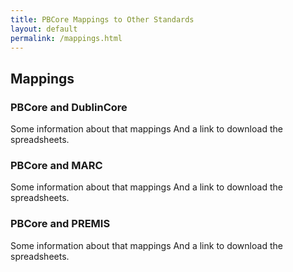 ```yaml
---
title: PBCore Mappings to Other Standards
layout: default
permalink: /mappings.html
---
```


<h2 class="red">Mappings</h2>

<h3>PBCore and DublinCore</h3>
Some information about that mappings
And a link to download the spreadsheets.


<h3>PBCore and MARC</h3>
Some information about that mappings
And a link to download the spreadsheets.

<h3>PBCore and PREMIS</h3>
Some information about that mappings
And a link to download the spreadsheets.
